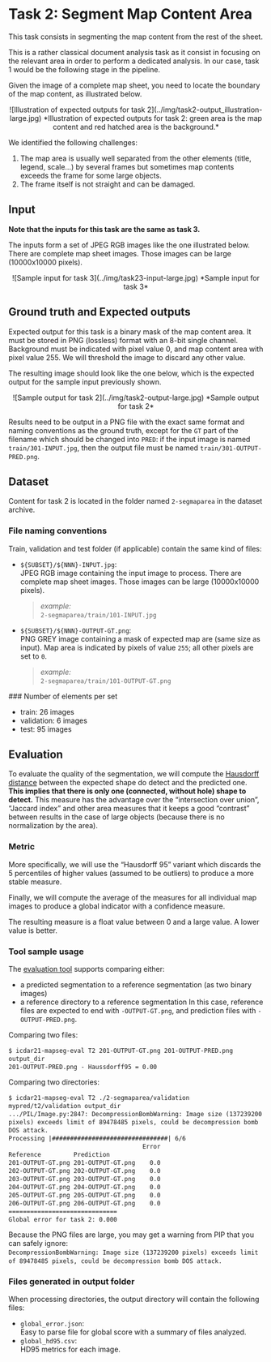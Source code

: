 # Task 2: Segment Map Content Area
This task consists in segmenting the map content from the rest of the sheet.

This is a rather classical document analysis task as it consist in focusing on the relevant area in order to perform a dedicated analysis. In our case, task 1 would be the following stage in the pipeline.

Given the image of a complete map sheet, you need to locate the boundary of the map content, as illustrated below.
<center>
![Illustration of expected outputs for task 2](../img/task2-output_illustration-large.jpg)
*Illustration of expected outputs for task 2: green area is the map content and red hatched area is the background.*
</center>


We identified the following challenges:

1. The map area is usually well separated from the other elements (title, legend, scale…) by several frames but sometimes map contents exceeds the frame for some large objects.
2. The frame itself is not straight and can be damaged.


## Input
**Note that the inputs for this task are the same as task 3.**

The inputs form a set of JPEG RGB images like the one illustrated below.
There are complete map sheet images.
Those images can be large (10000x10000 pixels).

<center>
![Sample input for task 3](../img/task23-input-large.jpg)
*Sample input for task 3*
</center>


## Ground truth and Expected outputs
Expected output for this task is a binary mask of the map content area.
It must be stored in PNG (lossless) format with an 8-bit single channel.
Background must be indicated with pixel value 0, and map content area with pixel value 255.
We will threshold the image to discard any other value.

The resulting image should look like the one below, which is the expected output for the sample input previously shown.

<center>
![Sample output for task 2](../img/task2-output-large.jpg)
*Sample output for task 2*
</center>

Results need to be output in a PNG file with the exact same format and naming conventions as the ground truth, except for the `GT` part of the filename which should be changed into `PRED`:
if the input image is named `train/301-INPUT.jpg`, then the output file must be named `train/301-OUTPUT-PRED.png`.

## Dataset
Content for task 2 is located in the folder named `2-segmaparea` in the dataset archive.

### File naming conventions
Train, validation and test folder (if applicable) contain the same kind of files:

- `${SUBSET}/${NNN}-INPUT.jpg`:  
  JPEG RGB image containing the input image to process.
  There are complete map sheet images.
  Those images can be large (10000x10000 pixels).  
  > *example:*  
  > `2-segmaparea/train/101-INPUT.jpg`
- `${SUBSET}/${NNN}-OUTPUT-GT.png`:  
  PNG GREY image containing a mask of expected map are (same size as input).
  Map area is indicated by pixels of value `255`; all other pixels are set to `0`.
  > *example:*  
  > `2-segmaparea/train/101-OUTPUT-GT.png`


### Number of elements per set

- train: 26 images
- validation: 6 images
- test: 95 images

## Evaluation

To evaluate the quality of the segmentation, we will compute the [Hausdorff distance](https://en.wikipedia.org/wiki/Hausdorff_distance) between the expected shape do detect and the predicted one.
**This implies that there is only one (connected, without hole) shape to detect.**
This measure has the advantage over the “intersection over union”, “Jaccard index” and other area measures that it keeps a good “contrast” between results in the case of large objects (because there is no normalization by the area).

### Metric
More specifically, we will use the “Hausdorff 95” variant which discards the 5 percentiles of higher values (assumed to be outliers) to produce a more stable measure.

Finally, we will compute the average of the measures for all individual map images to produce a global indicator with a confidence measure.

The resulting measure is a float value between 0 and a large value.
A lower value is better.

### Tool sample usage
The [evaluation tool](../downloads.md#evaluation-tools) supports comparing either:

* a predicted segmentation to a reference segmentation (as two binary images)
* a reference directory to a reference segmentation
  In this case, reference files are expected to end with ``-OUTPUT-GT.png``, and prediction files with ``-OUTPUT-PRED.png``.


Comparing two files:

```console
$ icdar21-mapseg-eval T2 201-OUTPUT-GT.png 201-OUTPUT-PRED.png output_dir
201-OUTPUT-PRED.png - Haussdorff95 = 0.00
```

Comparing two directories:

```console
$ icdar21-mapseg-eval T2 ./2-segmaparea/validation mypred/t2/validation output_dir
.../PIL/Image.py:2847: DecompressionBombWarning: Image size (137239200 pixels) exceeds limit of 89478485 pixels, could be decompression bomb DOS attack.
Processing |################################| 6/6
                                     Error
Reference         Prediction              
201-OUTPUT-GT.png 201-OUTPUT-GT.png    0.0
202-OUTPUT-GT.png 202-OUTPUT-GT.png    0.0
203-OUTPUT-GT.png 203-OUTPUT-GT.png    0.0
204-OUTPUT-GT.png 204-OUTPUT-GT.png    0.0
205-OUTPUT-GT.png 205-OUTPUT-GT.png    0.0
206-OUTPUT-GT.png 206-OUTPUT-GT.png    0.0
==============================
Global error for task 2: 0.000
```

<i class="fa fa-info-circle fa-2x"></i>
Because the PNG files are large, you may get a warning from PIP that you can safely ignore:  
`DecompressionBombWarning: Image size (137239200 pixels) exceeds limit of 89478485 pixels, could be decompression bomb DOS attack.`

### Files generated in output folder
When processing directories, the output directory will contain the following files:

- `global_error.json`:  
  Easy to parse file for global score with a summary of files analyzed.
- `global_hd95.csv`:  
  HD95 metrics for each image.
